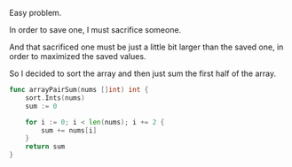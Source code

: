Easy problem.

In order to save one, I must sacrifice someone.

And that sacrificed one must be just a little bit larger than the saved one, in order to maximized the saved values.

So I decided to sort the array and then just sum the first half of the array.

```go
func arrayPairSum(nums []int) int {
    sort.Ints(nums)
    sum := 0

    for i := 0; i < len(nums); i += 2 {
        sum += nums[i]
    }
    return sum
}
```
